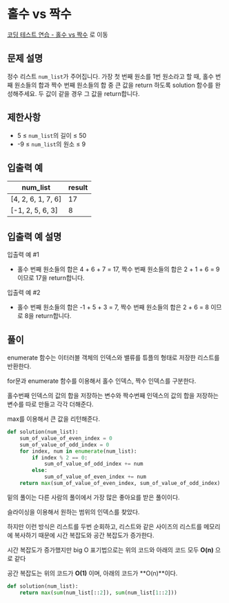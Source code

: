 # 홀수 vs 짝수
[코딩 테스트 연습 - 홀수 vs 짝수][1] 로 이동

## 문제 설명

정수 리스트 `num_list`가 주어집니다. 가장 첫 번째 원소를 1번 원소라고 할 때, 홀수 번째 원소들의 합과 짝수 번째 원소들의 합 중 큰 값을 return 하도록 solution 함수를 완성해주세요. 두 값이 같을 경우 그 값을 return합니다.

## 제한사항

- 5 ≤ `num_list`의 길이 ≤ 50
- -9 ≤ `num_list`의 원소 ≤ 9

## 입출력 예

| num_list           | result |
| ------------------ | ------ |
| [4, 2, 6, 1, 7, 6] | 17     |
| [-1, 2, 5, 6, 3]   | 8      |

## 입출력 예 설명

입출력 예 #1

- 홀수 번째 원소들의 합은 4 + 6 + 7 = 17, 짝수 번째 원소들의 합은 2 + 1 + 6 = 9 이므로 17을 return합니다.

입출력 예 #2

- 홀수 번째 원소들의 합은 -1 + 5 + 3 = 7, 짝수 번째 원소들의 합은 2 + 6 = 8 이므로 8을 return합니다.

## 풀이

enumerate 함수는 이터러블 객체의 인덱스와 밸류를 튜플의 형태로 저장한 리스트를 반환한다.

for문과 enumerate 함수를 이용해서 홀수 인덱스, 짝수 인덱스를 구분한다.

홀수번째 인덱스의 값의 합을 저장하는 변수와 짝수번째 인덱스의 값의 합을 저장하는 변수를 따로 만들고 각각 더해준다.

max를 이용해서 큰 값을 리턴해준다.

```python
def solution(num_list):
    sum_of_value_of_even_index = 0
    sum_of_value_of_odd_index = 0
    for index, num in enumerate(num_list):
        if index % 2 == 0:
            sum_of_value_of_odd_index += num
        else:
            sum_of_value_of_even_index += num
    return max(sum_of_value_of_even_index, sum_of_value_of_odd_index)
```

밑의 풀이는 다른 사람의 풀이에서 가장 많은 좋아요를 받은 풀이이다.

슬라이싱을 이용해서 원하는 범위의 인덱스를 찾았다.

하지만 이런 방식은 리스트를 두번 순회하고, 리스트와 같은 사이즈의 리스트를 메모리에 복사하기 때문에 시간 복잡도와 공간 복잡도가 증가한다.

시간 복잡도가 증가했지만 big O 표기법으로는 위의 코드와 아래의 코드 모두 **O(n)** 으로 같다

공간 복잡도는 위의 코드가 **O(1)** 이며, 아래의 코드가 **O(n)**이다.

```python
def solution(num_list):
    return max(sum(num_list[::2]), sum(num_list[1::2]))
```

[1]: https://school.programmers.co.kr/learn/courses/30/lessons/181887
